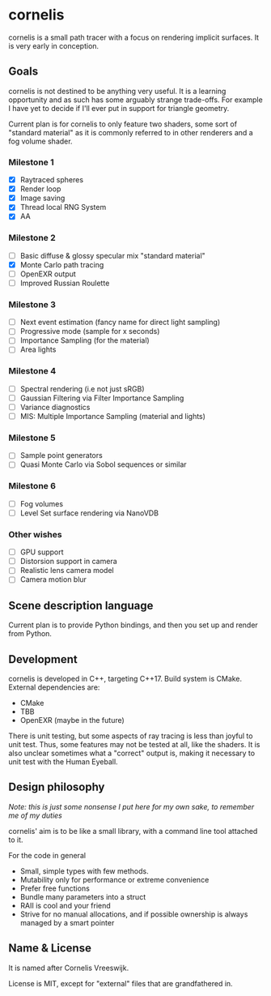 # cornelis
cornelis is a small path tracer with a focus on rendering implicit surfaces. It is very early in conception.

## Goals
cornelis is not destined to be anything very useful. It is a learning opportunity and as such has some arguably strange trade-offs. For example I have yet to decide if I'll ever put in support for triangle geometry.

Current plan is for cornelis to only feature two shaders, some sort of "standard material" as it is commonly referred to in other renderers and a fog volume shader. 

### Milestone 1
 - [x] Raytraced spheres
 - [x] Render loop
 - [x] Image saving
 - [x] Thread local RNG System
 - [x] AA

### Milestone 2
 - [ ] Basic diffuse & glossy specular mix "standard material"
 - [X] Monte Carlo path tracing
 - [ ] OpenEXR output 
 - [ ] Improved Russian Roulette

### Milestone 3
 - [ ] Next event estimation (fancy name for direct light sampling)
 - [ ] Progressive mode (sample for x seconds)
 - [ ] Importance Sampling (for the material)
 - [ ] Area lights

### Milestone 4
 - [ ] Spectral rendering (i.e not just sRGB)
 - [ ] Gaussian Filtering via Filter Importance Sampling
 - [ ] Variance diagnostics
 - [ ] MIS: Multiple Importance Sampling (material and lights)

### Milestone 5
 - [ ] Sample point generators
 - [ ] Quasi Monte Carlo via Sobol sequences or similar 
  
### Milestone 6
 - [ ] Fog volumes
 - [ ] Level Set surface rendering via NanoVDB

### Other wishes
 - [ ] GPU support
 - [ ] Distorsion support in camera
 - [ ] Realistic lens camera model
 - [ ] Camera motion blur

## Scene description language
Current plan is to provide Python bindings, and then you set up and render from Python.

## Development
cornelis is developed in C++, targeting C++17. Build system is CMake. External dependencies are:
 - CMake
 - TBB
 - OpenEXR (maybe in the future)

There is unit testing, but some aspects of ray tracing is less than joyful to unit test. Thus, some features may not be tested at all, like the shaders. It is also unclear sometimes what a "correct" output is, making it necessary to unit test with the Human Eyeball.

## Design philosophy
*Note: this is just some nonsense I put here for my own sake, to remember me of my duties*

cornelis' aim is to be like a small library, with a command line tool attached to it. 

For the code in general
- Small, simple types with few methods.
- Mutability only for performance or extreme convenience
- Prefer free functions
- Bundle many parameters into a struct
- RAII is cool and your friend
- Strive for no manual allocations, and if possible ownership is always managed by a smart pointer

## Name & License
It is named after Cornelis Vreeswijk. 

License is MIT, except for "external" files that are grandfathered in.
